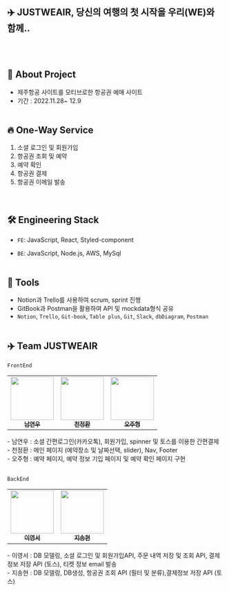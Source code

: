## ✈️ JUSTWEAIR, 당신의 여행의 첫 시작을 우리(WE)와 함께..

<br />
<br />

## 📌 About Project

- 제주항공 사이트를 모티브로한 항공권 예매 사이트
- 기간 : 2022.11.28~ 12.9
  <br />
  <br />

## 🔥 One-Way Service

1. 소셜 로그인 및 회원가입 <br />
2. 항공권 조회 및 예약<br />
3. 예약 확인 <br />
4. 항공권 결제 <br />
5. 항공권 이메일 발송 <br />
   <br />
   <br />

## 🛠 Engineering Stack

- `FE`:
  JavaScript, React, Styled-component

- `BE`:
  JavaScript, Node.js, AWS, MySql
  <br />
  <br />

## 📣 Tools

- Notion과 Trello를 사용하여 scrum, sprint 진행
- GitBook과 Postman을 활용하여 API 및 mockdata형식 공유
- `Notion`, `Trello`, `Git-book`, `Table plus`, `Git`, `Slack`, `dbDiagram`, `Postman`
  <Br />
  <br />

## ✈️ Team JUSTWEAIR

`FrontEnd`

<table>
  <tbody>
    <tr>
      <td align="center"><a href="https://github.com/AliceNam93"><img src="https://avatars.githubusercontent.com/u/114560119?v=4" width="100px;" alt=""/><br /><sub><b>남연우</b></sub></a><br /></td>
      <td align="center"><a href="https://github.com/haccp92"><img src="https://avatars.githubusercontent.com/u/111282517?v=4" width="100px;" alt=""/><br /><sub><b>천정환</b></sub></a><br /></td>
      <td align="center"><a href="https://github.com/OHJUHYUNG"><img src="https://avatars.githubusercontent.com/u/98579539?v=4" width="100px;" alt=""/><br /><sub><b>오주형</b></sub></a><br /></td>
     <tr/>
  </tbody>
</table>
- 남연우 : 소셜 간편로그인(카카오톡), 회원가입,
 spinner 및 토스를 이용한 간편결제 <br />
- 천정환 : 메인 페이지 (예약장소 및 날짜선택, slider), Nav, Footer <br />
- 오주형 : 예약 페이지, 예약 정보 기입 페이지 및
예약 확인 페이지 구현  <br />
<br />

`BackEnd`

<table>
  <tbody>
    <tr>
      <td align="center"><a href="https://github.com/Seoya0512"><img src="https://avatars.githubusercontent.com/u/87962966?v=4" width="100px;" alt=""/><br /><sub><b>이영서</b></sub></a><br /></td>
      <td align="center"><a href="https://github.com/applleeee"><img src="https://avatars.githubusercontent.com/u/97298721?v=4" width="100px;" alt=""/><br /><sub><b>지송현</b></sub></a><br /></td>
     <tr/>
  </tbody>
</table>
- 이영서 : DB 모델링, 소셜 로그인 및 회원가입API, 주문 내역 저장 및 조회 API, 결제정보 저장 API (토스), 티켓 정보 email 발송 <br />
- 지송현 : DB 모델링, DB생성, 항공권 조회 API (필터 및 분류),결제정보 저장 API (토스)
